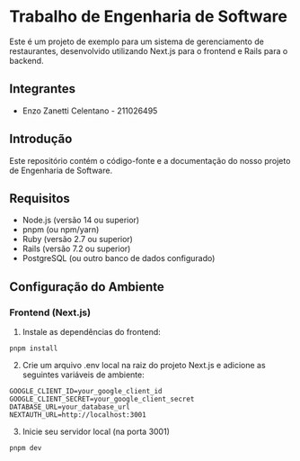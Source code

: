 # Trabalho de Engenharia de Software

Este é um projeto de exemplo para um sistema de gerenciamento de restaurantes, desenvolvido utilizando Next.js para o frontend e Rails para o backend.

## Integrantes
- Enzo Zanetti Celentano - 211026495

## Introdução
Este repositório contém o código-fonte e a documentação do nosso projeto de Engenharia de Software.

## Requisitos

- Node.js (versão 14 ou superior)
- pnpm (ou npm/yarn)
- Ruby (versão 2.7 ou superior)
- Rails (versão 7.2 ou superior)
- PostgreSQL (ou outro banco de dados configurado)

## Configuração do Ambiente


### Frontend (Next.js)
1. Instale as dependências do frontend:
```
pnpm install
```
2. Crie um arquivo .env local na raiz do projeto Next.js e adicione as seguintes variáveis de ambiente:

```
GOOGLE_CLIENT_ID=your_google_client_id
GOOGLE_CLIENT_SECRET=your_google_client_secret
DATABASE_URL=your_database_url
NEXTAUTH_URL=http://localhost:3001
```
3. Inicie seu servidor local (na porta 3001)
```
pnpm dev
```
